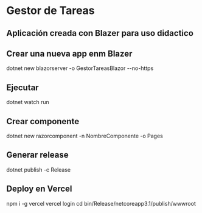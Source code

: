 # Gestor de Tareas
## Aplicación creada con Blazer para uso didactico

## Crear una nueva app enm Blazer

dotnet new blazorserver -o GestorTareasBlazor --no-https

## Ejecutar

dotnet watch run

## Crear componente

dotnet new razorcomponent -n NombreComponente -o Pages

## Generar release

dotnet publish -c Release

## Deploy en Vercel

npm i -g vercel
vercel login
cd bin/Release/netcoreapp3.1/publish/wwwroot